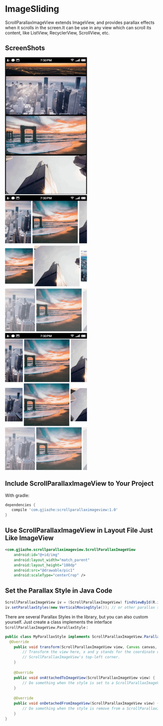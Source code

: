 # ImageSliding

ScrollParallaxImageView extends ImageView, and provides parallax effects when it scrolls in the screen.It can be use in any view which can scroll its content, like ListView, RecyclerView, ScrollView, etc.

## ScreenShots

<img src="screenshot/ss1.gif" width="270">



<img src="screenshot/ss2.gif" width="270">



<img src="screenshot/ss3.gif" width="270">



## Include ScrollParallaxImageView to Your Project

With gradle:

```groovy
dependencies {
   compile 'com.gjiazhe:scrollparallaximageview:1.0'
}
```

## Use ScrollParallaxImageView in Layout File Just Like ImageView

```xml
<com.gjiazhe.scrollparallaximageview.ScrollParallaxImageView
    android:id="@+id/img"
    android:layout_width="match_parent"
    android:layout_height="180dp"
    android:src="@drawable/pic1"
    android:scaleType="centerCrop" />
```

## Set the Parallax Style in Java Code

```java
ScrollParallaxImageView iv = (ScrollParallaxImageView) findViewById(R.id.img);
iv.setParallaxStyles(new VerticalMovingStyle()); // or other parallax styles
```

There are several Parallax Styles in the library, but you can also custom  yourself.  Just create a class implements the interface `ScrollParallaxImageView.ParallaxStyle` :

```java
public class MyParallaxStyle implements ScrollParallaxImageView.ParallaxStyle {
  @Override
    public void transform(ScrollParallaxImageView view, Canvas canvas, int x, int y) {
        // Transform the view here, x and y stands for the coordinate of
        // ScrollParallaxImageView's top-left corner.
    }
  
    @Override
    public void onAttachedToImageView(ScrollParallaxImageView view) {
		// Do something when the style is set to a ScrollParallaxImageView.
    }

    @Override
    public void onDetachedFromImageView(ScrollParallaxImageView view) {
		// Do something when the style is remove from a ScrollParallaxImageView.
    }
}